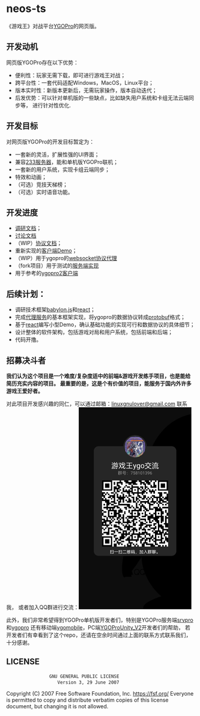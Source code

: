 # neos-ts
《游戏王》对战平台[YGOPro](https://github.com/Fluorohydride/ygopro)的网页版。

## 开发动机
网页版YGOPro存在以下优势：
- 便利性：玩家无需下载，即可进行游戏王对战；
- 跨平台性：一套代码适配Windows，MacOS，Linux平台；
- 版本实时性：新版本更新后，无需玩家操作，版本自动迭代；
- 后发优势：可以针对单机版的一些缺点，比如缺失用户系统和卡组无法云端同步等，
进行针对性优化.

## 开发目标
对网页版YGOPro的开发目标暂定为：
- 一套新的灵活，扩展性强的UI界面；
- 兼容[233服务器](https://ygo233.com/)，能和单机版YGOPro联机；
- 一套新的用户系统，实现卡组云端同步；
- 特效和动画；
- （可选）竞技天梯榜；
- （可选）实时语音功能。

## 开发进度
- [调研文档](./doc/investigation)；
- [讨论文档](./doc/discuss)
- （WIP）[协议文档](./doc/investigation/protocol.md)；
- 重新实现的[客户端Demo](https://github.com/DarkNeos/ygopro-client-rs)；
- （WIP）用于ygopro的[websocket协议代理](https://github.com/DarkNeos/ygopro-proxy)
- （fork项目）用于测试的[服务端实现](https://github.com/DarkNeos/srvpro)
- 用于参考的[ygopro2客户端](https://code.mycard.moe/mycard/YGOProUnity_V2)

## 后续计划：
- 调研技术框架[babylon.js](https://www.babylonjs.com/)和[react](https://reactjs.org/)；
- 完成[代理服务](https://github.com/DarkNeos/ygopro-proxy)的基本框架实现，将ygopro的数据协议转成[protobuf](https://developers.google.com/protocol-buffers)格式；
- 基于[react](https://reactjs.org/)编写小型Demo，确认基础功能的实现可行和数据协议的具体细节；
- 设计整体的软件架构，包括游戏对局和用户系统，包括前端和后端；
- 代码开撸。

## 招募决斗者

**我们认为这个项目是一个难度/复杂度适中的前端&游戏开发练手项目，也是能给简历充实内容的项目。
最重要的是，这是个有价值的项目，能服务于国内外许多游戏王爱好者。**

对此项目开发感兴趣的同仁，可以通过邮箱：linuxgnulover@gmail.com 联系我，
或者加入QQ群进行交流：<img src="./assets/ygo_qq.png" width=300 high=300>

此外，我们非常希望得到YGOPro单机版开发者们，特别是YGOPro服务端[srvpro](https://github.com/mycard/srvpro)和[ygopro](https://github.com/mycard/ygopro/tree/server)
还有移动端[ygomobile](https://github.com/mycard/ygomobile)，PC端[YGOProUnity_V2](https://code.mycard.moe/mycard/YGOProUnity_V2)开发者们的帮助，
若开发者们有幸看到了这个repo，还请在空余时间通过上面的联系方式联系我们，十分感谢。

## LICENSE
                    GNU GENERAL PUBLIC LICENSE
                       Version 3, 29 June 2007

 Copyright (C) 2007 Free Software Foundation, Inc. <https://fsf.org/>
 Everyone is permitted to copy and distribute verbatim copies
 of this license document, but changing it is not allowed.
